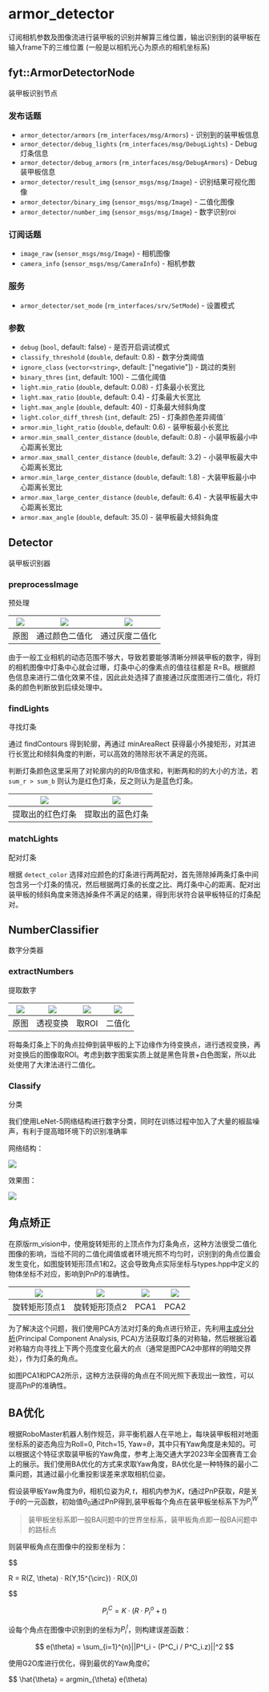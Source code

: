 # armor_detector

订阅相机参数及图像流进行装甲板的识别并解算三维位置，输出识别到的装甲板在输入frame下的三维位置 (一般是以相机光心为原点的相机坐标系)

## fyt::ArmorDetectorNode

装甲板识别节点

### 发布话题 

*  `armor_detector/armors` (`rm_interfaces/msg/Armors`) - 识别到的装甲板信息
*  `armor_detector/debug_lights` (`rm_interfaces/msg/DebugLights`) - Debug灯条信息
*  `armor_detector/debug_armors` (`rm_interfaces/msg/DebugArmors`) - Debug装甲板信息
*  `armor_detector/result_img` (`sensor_msgs/msg/Image`) - 识别结果可视化图像
*  `armor_detector/binary_img` (`sensor_msgs/msg/Image`) - 二值化图像
*  `armor_detector/number_img` (`sensor_msgs/msg/Image`) - 数字识别roi
  
### 订阅话题

*  `image_raw` (`sensor_msgs/msg/Image`) - 相机图像
*  `camera_info` (`sensor_msgs/msg/CameraInfo`) - 相机参数

### 服务

*  `armor_detector/set_mode` (`rm_interfaces/srv/SetMode`) - 设置模式
  
### 参数 

* `debug` (`bool`, default: false) - 是否开启调试模式
* `classify_threshold` (`double`, default: 0.8) - 数字分类阈值
* `ignore_class` (`vector<string>`, default: ["negativie"]) - 跳过的类别
* `binary_thres` (`int`, default: 100) - 二值化阈值
* `light.min_ratio` (`double`, default: 0.08) - 灯条最小长宽比
* `light.max_ratio` (`double`, default: 0.4) - 灯条最大长宽比
* `light.max_angle` (`double`, default: 40) - 灯条最大倾斜角度
* `light.color_diff_thresh` (`int`, default: 25) - 灯条颜色差异阈值`
* `armor.min_light_ratio` (`double`, default: 0.6) - 装甲板最小长宽比
* `armor.min_small_center_distance` (`double`, default: 0.8) - 小装甲板最小中心距离长宽比
* `armor.max_small_center_distance` (`double`, default: 3.2) - 小装甲板最大中心距离长宽比
* `armor.min_large_center_distance` (`double`, default: 1.8) - 大装甲板最小中心距离长宽比
* `armor.max_large_center_distance` (`double`, default: 6.4) - 大装甲板最大中心距离长宽比
* `armor.max_angle` (`double`, default: 35.0) - 装甲板最大倾斜角度


## Detector
装甲板识别器

### preprocessImage
预处理

| ![](docs/raw.png) | ![](docs/hsv_bin.png) | ![](docs/gray_bin.png) |
| :---------------: | :-------------------: | :--------------------: |
|       原图        |    通过颜色二值化     |     通过灰度二值化     |

由于一般工业相机的动态范围不够大，导致若要能够清晰分辨装甲板的数字，得到的相机图像中灯条中心就会过曝，灯条中心的像素点的值往往都是 R=B。根据颜色信息来进行二值化效果不佳，因此此处选择了直接通过灰度图进行二值化，将灯条的颜色判断放到后续处理中。

### findLights
寻找灯条

通过 findContours 得到轮廓，再通过 minAreaRect 获得最小外接矩形，对其进行长宽比和倾斜角度的判断，可以高效的筛除形状不满足的亮斑。

判断灯条颜色这里采用了对轮廓内的的R/B值求和，判断两和的的大小的方法，若 `sum_r > sum_b` 则认为是红色灯条，反之则认为是蓝色灯条。

| ![](docs/red.png) | ![](docs/blue.png) |
| :---------------: | :----------------: |
| 提取出的红色灯条  |  提取出的蓝色灯条  |

### matchLights
配对灯条

根据 `detect_color` 选择对应颜色的灯条进行两两配对，首先筛除掉两条灯条中间包含另一个灯条的情况，然后根据两灯条的长度之比、两灯条中心的距离、配对出装甲板的倾斜角度来筛选掉条件不满足的结果，得到形状符合装甲板特征的灯条配对。

## NumberClassifier
数字分类器

### extractNumbers
提取数字

| ![](docs/num_raw.png) | ![](docs/num_warp.png) | ![](docs/num_roi.png) | ![](docs/num_bin.png) |
| :-------------------: | :--------------------: | :-------------------: | :-------------------: |
|         原图          |        透视变换        |         取ROI         |        二值化         |

将每条灯条上下的角点拉伸到装甲板的上下边缘作为待变换点，进行透视变换，再对变换后的图像取ROI。考虑到数字图案实质上就是黑色背景+白色图案，所以此处使用了大津法进行二值化。

### Classify
分类

我们使用LeNet-5网络结构进行数字分类，同时在训练过程中加入了大量的椒盐噪声，有利于提高暗环境下的识别准确率

网络结构：

![](docs/model.svg)

效果图：

![](docs/classify.png)

## 角点矫正

在原版rm_vision中，使用旋转矩形的上顶点作为灯条角点，这种方法很受二值化图像的影响，当给不同的二值化阈值或者环境光照不均匀时，识别到的角点位置会发生变化，如图旋转矩形顶点1和2。这会导致角点实际坐标与types.hpp中定义的物体坐标不对应，影响到PnP的准确性。

| ![](docs/origin1.png) | ![](docs/origin2.png) | ![](docs/pca2.png) | ![](docs/pca1.png) |
| :-------------------: | :--------------------: | :-------------------: | :-------------------: |
|         旋转矩形顶点1          |       旋转矩形顶点2        |         PCA1         |        PCA2         |

为了解决这个问题，我们使用PCA方法对灯条的角点进行矫正，先利用[主成分分析](https://docs.opencv.org/4.x/d1/dee/tutorial_introduction_to_pca.html)(Principal Component Analysis, PCA)方法获取灯条的对称轴，然后根据沿着对称轴方向寻找上下两个亮度变化最大的点（通常是图PCA2中那样的明暗交界处），作为灯条的角点。

如图PCA1和PCA2所示，这种方法获得的角点在不同光照下表现出一致性，可以提高PnP的准确性。

## BA优化

根据RoboMaster机器人制作规范，非平衡机器人在平地上，每块装甲板相对地面坐标系的姿态角应为Roll=0, Pitch=15, Yaw=$\theta$，其中只有Yaw角度是未知的。可以根据这个特征求取装甲板的Yaw角度，参考上海交通大学2023年全国赛青工会上的展示。我们使用BA优化的方式来求取Yaw角度，BA优化是一种特殊的最小二乘问题，其通过最小化重投影误差来求取相机位姿。


假设装甲板Yaw角度为$\theta$，相机位姿为$R,t$，相机内参为$K$，$t$通过PnP获取，$R$是关于$\theta$的一元函数，初始值$\theta_0$通过PnP得到,装甲板每个角点在装甲板坐标系下为$P^W_i$

>装甲板坐标系即一般BA问题中的世界坐标系，装甲板角点即一般BA问题中的路标点

则装甲板角点在图像中的投影坐标为：

$$

R = R(Z, \theta) · R(Y,15^{\circ}) · R(X,0)

$$

$$
P^C_i = K · (R · P^o_i + t)
$$

设每个角点在图像中识别到的坐标为$P^I_i$，则构建误差函数：

$$
e(\theta) = \sum_{i=1}^{n}||P^I_i - (P^C_i / P^C_i.z)||^2
$$

使用G2O库进行优化，得到最优的Yaw角度$\hat{\theta}$。

$$
\hat{\theta} = argmin_{\theta} e(\theta)
